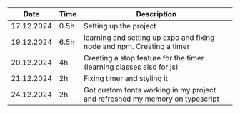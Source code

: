 | Date       | Time | Description                                                                  |
| ---------- | ---- | ---------------------------------------------------------------------------- |
| 17.12.2024 | 0.5h | Setting up the project                                                       |
| 19.12.2024 | 6.5h | learning and setting up expo and fixing node and npm. Creating a timer       |
| 20.12.2024 | 4h   | Creating a stop feature for the timer (learning classes also for js)         |
| 21.12.2024 | 2h   | Fixing timer and styling it                                                  |
| 24.12.2024 | 2h   | Got custom fonts working in my project and refreshed my memory on typescript |
